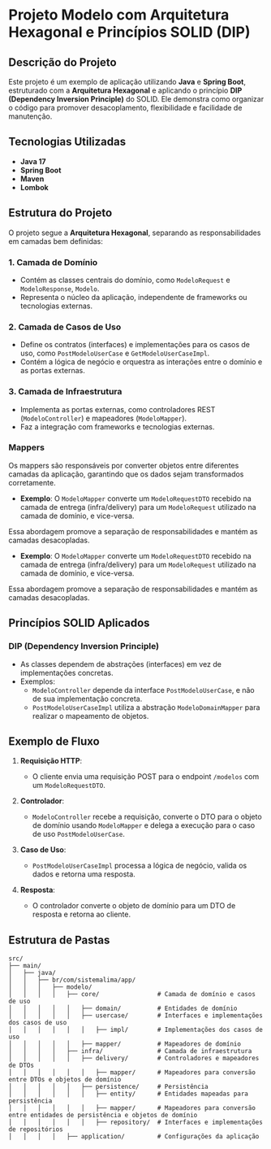 # Projeto Modelo com Arquitetura Hexagonal e Princípios SOLID (DIP)

## Descrição do Projeto
Este projeto é um exemplo de aplicação utilizando **Java** e **Spring Boot**, estruturado com a **Arquitetura Hexagonal** e aplicando o princípio **DIP (Dependency Inversion Principle)** do SOLID. Ele demonstra como organizar o código para promover desacoplamento, flexibilidade e facilidade de manutenção.

## Tecnologias Utilizadas
- **Java 17**
- **Spring Boot**
- **Maven**
- **Lombok**

## Estrutura do Projeto
O projeto segue a **Arquitetura Hexagonal**, separando as responsabilidades em camadas bem definidas:

### 1. **Camada de Domínio**
- Contém as classes centrais do domínio, como `ModeloRequest` e `ModeloResponse`, `Modelo`.
- Representa o núcleo da aplicação, independente de frameworks ou tecnologias externas.

### 2. **Camada de Casos de Uso**
- Define os contratos (interfaces) e implementações para os casos de uso, como `PostModeloUserCase` e `GetModeloUserCaseImpl`.
- Contém a lógica de negócio e orquestra as interações entre o domínio e as portas externas.

### 3. **Camada de Infraestrutura**
- Implementa as portas externas, como controladores REST (`ModeloController`) e mapeadores (`ModeloMapper`).
- Faz a integração com frameworks e tecnologias externas.

### Mappers
Os mappers são responsáveis por converter objetos entre diferentes camadas da aplicação, garantindo que os dados sejam transformados corretamente.
- **Exemplo**: O `ModeloMapper` converte um `ModeloRequestDTO` recebido na camada de entrega (infra/delivery) para um `ModeloRequest` utilizado na camada de domínio, e vice-versa.

Essa abordagem promove a separação de responsabilidades e mantém as camadas desacopladas.

- **Exemplo**: O `ModeloMapper` converte um `ModeloRequestDTO` recebido na camada de entrega (infra/delivery) para um `ModeloRequest` utilizado na camada de domínio, e vice-versa.

Essa abordagem promove a separação de responsabilidades e mantém as camadas desacopladas.

## Princípios SOLID Aplicados
### **DIP (Dependency Inversion Principle)**
- As classes dependem de abstrações (interfaces) em vez de implementações concretas.
- Exemplos:
    - `ModeloController` depende da interface `PostModeloUserCase`, e não de sua implementação concreta.
    - `PostModeloUserCaseImpl` utiliza a abstração `ModeloDomainMapper` para realizar o mapeamento de objetos.

## Exemplo de Fluxo
1. **Requisição HTTP**:
    - O cliente envia uma requisição POST para o endpoint `/modelos` com um `ModeloRequestDTO`.

2. **Controlador**:
    - `ModeloController` recebe a requisição, converte o DTO para o objeto de domínio usando `ModeloMapper` e delega a execução para o caso de uso `PostModeloUserCase`.

3. **Caso de Uso**:
    - `PostModeloUserCaseImpl` processa a lógica de negócio, valida os dados e retorna uma resposta.

4. **Resposta**:
    - O controlador converte o objeto de domínio para um DTO de resposta e retorna ao cliente.

## Estrutura de Pastas

````
src/
├── main/
│   ├── java/
│   │   ├── br/com/sistemalima/app/
│   │   │   ├── modelo/
│   │   │   │   ├── core/                # Camada de domínio e casos de uso
│   │   │   │   │   ├── domain/          # Entidades de domínio
│   │   │   │   │   ├── usercase/        # Interfaces e implementações dos casos de uso
│   │   │   │   │   │   ├── impl/        # Implementações dos casos de uso
│   │   │   │   │   ├── mapper/          # Mapeadores de domínio
│   │   │   │   ├── infra/               # Camada de infraestrutura
│   │   │   │   │   ├── delivery/        # Controladores e mapeadores de DTOs
│   │   │   │   │   │   ├── mapper/      # Mapeadores para conversão entre DTOs e objetos de domínio
│   │   │   │   │   ├── persistence/     # Persistência
│   │   │   │   │   │   ├── entity/      # Entidades mapeadas para persistência
│   │   │   │   │   │   ├── mapper/      # Mapeadores para conversão entre entidades de persistência e objetos de domínio
│   │   │   │   │   │   ├── repository/  # Interfaces e implementações de repositórios
│   │   │   │   ├── application/         # Configurações da aplicação
````